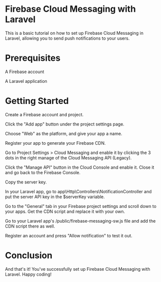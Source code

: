 # Firebase Cloud Messaging with Laravel

This is a basic tutorial on how to set up Firebase Cloud Messaging in Laravel, allowing you to send push notifications to your users.

# Prerequisites

A Firebase account

A Laravel application

# Getting Started

Create a Firebase account and project.

Click the "Add app" button under the project settings page.

Choose "Web" as the platform, and give your app a name.

Register your app to generate your Firebase CDN.

Go to Project Settings > Cloud Messaging and enable it by clicking the 3 dots in the right manage of the Cloud Messaging API (Legacy).

Click the "Manage API" button in the Cloud Console and enable it. Close it and go back to the Firebase Console.

Copy the server key.

In your Laravel app, go to app\Http\Controllers\NotificationController and put the server API key in the $serverKey variable.

Go to the "General" tab in your Firebase project settings and scroll down to your apps. Get the CDN script and replace it with your own.

Go to your Laravel app's /public/firebase-messaging-sw.js file and add the CDN script there as well.

Register an account and press "Allow notification" to test it out.

# Conclusion

And that's it! You've successfully set up Firebase Cloud Messaging with Laravel. Happy coding!
